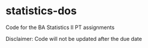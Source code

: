 # statistics-dos
Code for the BA Statistics II PT assignments

Disclaimer: Code will not be updated after the due date
